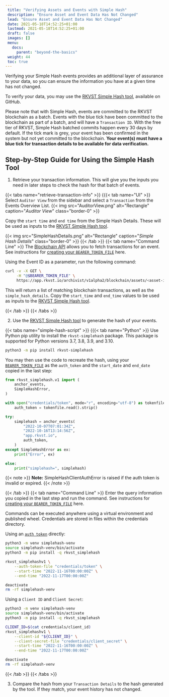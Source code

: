 ```yaml
---
 title: "Verifying Assets and Events with Simple Hash"
 description: "Ensure Asset and Event Data Has Not Changed"
 lead: "Ensure Asset and Event Data Has Not Changed"
 date: 2021-05-18T14:52:25+01:00
 lastmod: 2021-05-18T14:52:25+01:00
 draft: false
 images: []
 menu:
   docs:
     parent: "beyond-the-basics"
 weight: 44
 toc: true
---
```


Verifying your Simple Hash events provides an additional layer of assurance to your data, so you can ensure the information you have at a given time has not changed.

To verify your data, you may use the [RKVST Simple Hash tool](https://github.com/jitsuin-inc/rkvst-simplehash-python), available on GitHub. 

Please note that with Simple Hash, events are committed to the RKVST blockchain as a batch. Events with the blue tick have been committed to the blockchain as part of a batch, and will have a `Transaction ID`. With the free tier of RKVST, Simple Hash batched commits happen every 30 days by default. If the tick mark is grey, your event has been confirmed in the system but not yet committed to the blockchain. **Your event(s) must have a blue tick for transaction details to be available for data verification.**

## Step-by-Step Guide for Using the Simple Hash Tool 

1. Retrieve your transaction information. This will give you the inputs you need in later steps to check the hash for that batch of events. 

{{< tabs name="retrieve-transaction-info" >}}
{{{< tab name="UI" >}}
Select `Auditor View` from the sidebar and select a `Transaction` from the Events Overview List.
{{< img src="AuditorView.png" alt="Rectangle" caption="<em>Auditor View</em>" class="border-0" >}}

Copy the `start time` and `end time` from the Simple Hash Details. These will be used as inputs to the [RKVST Simple Hash tool](https://github.com/jitsuin-inc/rkvst-simplehash-python).

{{< img src="SimpleHashDetails.png" alt="Rectangle" caption="<em>Simple Hash Details</em>" class="border-0" >}}
{{< /tab >}}
{{< tab name="Command Line" >}}
The [Blockchain API](../../api-reference/blockchain-api/) allows you to fetch transactions for an event. See instructions for [creating your `BEARER_TOKEN_FILE`](https://docs.rkvst.com/docs/rkvst-basics/getting-access-tokens-using-app-registrations/) here.

Using the Event ID as a parameter, run the following command: 

```bash
curl -v -X GET \
     -H "@$BEARER_TOKEN_FILE" \
     https://app.rkvst.io/archivist/v1alpha2/blockchain/assets/<asset-id>/events/<event-id>
```

This will return a list of matching blockchain transactions, as well as the `simple_hash_details`. Copy the `start_time` and `end_time` values to be used as inputs to the [RKVST Simple Hash tool](https://github.com/jitsuin-inc/rkvst-simplehash-python).

{{< /tab >}}
{{< /tabs >}}

2. Use the [RKVST Simple Hash tool](https://github.com/jitsuin-inc/rkvst-simplehash-python) to generate the hash of your events. 

{{< tabs name="simple-hash-script" >}}
{{{< tab name="Python" >}}
Use Python pip utility to install the `rkvst-simplehash` package. This package is supported for Python versions 3.7, 3.8, 3.9, and 3.10.

```bash
python3 -m pip install rkvst-simplehash
```

You may then use the code to recreate the hash, using your [`BEARER_TOKEN_FILE`](https://docs.rkvst.com/docs/rkvst-basics/getting-access-tokens-using-app-registrations/) as the `auth_token` and the `start_date` and `end_date` copied in the last step:

```python
from rkvst_simplehash.v1 import (
    anchor_events,
    SimpleHashError,
)

with open("credentials/token", mode="r", encoding="utf-8") as tokenfile:
    auth_token = tokenfile.read().strip()

try:
    simplehash = anchor_events(
        "2022-10-07T07:01:34Z",
        "2022-10-16T13:14:56Z",
        "app.rkvst.io",
        auth_token,
    )
except SimpleHashError as ex:
    print("Error", ex)

else:
    print("simplehash=", simplehash)
```

{{< note >}}
**Note:** SimpleHashClientAuthError is raised if the auth token is invalid or expired.
{{< /note >}}

{{< /tab >}}
{{< tab name="Command Line" >}}
Enter the query information you copied in the last step and run the command. See instructions for [creating your `BEARER_TOKEN_FILE`](https://docs.rkvst.com/docs/rkvst-basics/getting-access-tokens-using-app-registrations/) here.

Commands can be executed anywhere using a virtual environment and published wheel. Credentials are stored in files within the credentials directory. 

Using an [`auth token`](https://docs.rkvst.com/docs/rkvst-basics/getting-access-tokens-using-app-registrations/) directly: 

```bash
python3 -m venv simplehash-venv
source simplehash-venv/bin/activate
python3 -m pip install -q rkvst_simplehash

rkvst_simplehashv1 \
    --auth-token-file "credentials/token" \
    --start-time "2022-11-16T00:00:00Z" \
    --end-time "2022-11-17T00:00:00Z"

deactivate
rm -rf simplehash-venv
```

Using a `Client ID` and `Client Secret`: 
```bash
python3 -m venv simplehash-venv
source simplehash-venv/bin/activate
python3 -m pip install -q rkvst_simplehash

CLIENT_ID=$(cat credentials/client_id)
rkvst_simplehashv1 \
    --client-id "${CLIENT_ID}" \
    --client-secret-file "credentials/client_secret" \
    --start-time "2022-11-16T00:00:00Z" \
    --end-time "2022-11-17T00:00:00Z"

deactivate
rm -rf simplehash-venv
```

{{< /tab >}}
{{< /tabs >}}

3. Compare the hash from your `Transaction Details` to the hash generated by the tool. If they match, your event history has not changed. 